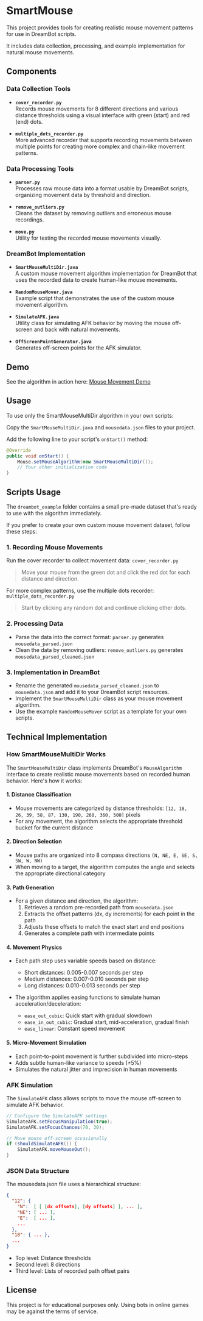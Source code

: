 # SmartMouse

This project provides tools for creating realistic mouse movement patterns for use in DreamBot scripts. 

It includes data collection, processing, and example implementation for natural mouse movements.

## Components

### Data Collection Tools

- **`cover_recorder.py`**  
  Records mouse movements for 8 different directions and various distance thresholds using a visual interface with green (start) and red (end) dots.

- **`multiple_dots_recorder.py`**  
  More advanced recorder that supports recording movements between multiple points for creating more complex and chain-like movement patterns.

### Data Processing Tools

- **`parser.py`**  
  Processes raw mouse data into a format usable by DreamBot scripts, organizing movement data by threshold and direction.

- **`remove_outliers.py`**  
  Cleans the dataset by removing outliers and erroneous mouse recordings.

- **`move.py`**  
  Utility for testing the recorded mouse movements visually.

### DreamBot Implementation

- **`SmartMouseMultiDir.java`**  
  A custom mouse movement algorithm implementation for DreamBot that uses the recorded data to create human-like mouse movements.

- **`RandomMouseMover.java`**  
  Example script that demonstrates the use of the custom mouse movement algorithm.

- **`SimulateAFK.java`**  
  Utility class for simulating AFK behavior by moving the mouse off-screen and back with natural movements.

- **`OffScreenPointGenerator.java`**  
  Generates off-screen points for the AFK simulator.

## Demo

See the algorithm in action here: [Mouse Movement Demo](https://i.imgur.com/802zJJ2.mp4)


## Usage

To use only the SmartMouseMultiDir algorithm in your own scripts:

Copy the `SmartMouseMultiDir.java` and `mousedata.json` files to your project.

Add the following line to your script's `onStart()` method:


```java
@Override
public void onStart() {
    Mouse.setMouseAlgorithm(new SmartMouseMultiDir());
    // Your other initialization code
}
````

## Scripts Usage

The `dreambot_example` folder contains a small pre-made dataset that's ready to use with the algorithm immediately.

If you prefer to create your own custom mouse movement dataset, follow these steps:

### 1. Recording Mouse Movements 

Run the cover recorder to collect movement data: `cover_recorder.py`

> Move your mouse from the green dot and click the red dot for each distance and direction.

For more complex patterns, use the multiple dots recorder: `multiple_dots_recorder.py`

> Start by clicking any random dot and continue clicking other dots.

### 2. Processing Data

- Parse the data into the correct format: `parser.py` generates `mousedata_parsed.json`
- Clean the data by removing outliers: `remove_outliers.py` generates `mousedata_parsed_cleaned.json`

### 3. Implementation in DreamBot

- Rename the generated `mousedata_parsed_cleaned.json` to `mousedata.json` and add it to your DreamBot script resources.
- Implement the `SmartMouseMultiDir` class as your mouse movement algorithm.
- Use the example `RandomMouseMover` script as a template for your own scripts.

## Technical Implementation

### How SmartMouseMultiDir Works

The `SmartMouseMultiDir` class implements DreamBot's `MouseAlgorithm` interface to create realistic mouse movements based on recorded human behavior. Here's how it works:

#### 1. Distance Classification

- Mouse movements are categorized by distance thresholds: `[12, 18, 26, 39, 58, 87, 130, 190, 260, 360, 500]` pixels
- For any movement, the algorithm selects the appropriate threshold bucket for the current distance

#### 2. Direction Selection

- Mouse paths are organized into 8 compass directions `(N, NE, E, SE, S, SW, W, NW)`
- When moving to a target, the algorithm computes the angle and selects the appropriate directional category

#### 3. Path Generation

- For a given distance and direction, the algorithm:
  1. Retrieves a random pre-recorded path from `mousedata.json`
  2. Extracts the offset patterns (dx, dy increments) for each point in the path
  3. Adjusts these offsets to match the exact start and end positions
  4. Generates a complete path with intermediate points

#### 4. Movement Physics

- Each path step uses variable speeds based on distance:
  - Short distances: 0.005-0.007 seconds per step
  - Medium distances: 0.007-0.010 seconds per step
  - Long distances: 0.010-0.013 seconds per step

- The algorithm applies easing functions to simulate human acceleration/deceleration:
  - `ease_out_cubic`: Quick start with gradual slowdown
  - `ease_in_out_cubic`: Gradual start, mid-acceleration, gradual finish
  - `ease_linear`: Constant speed movement

#### 5. Micro-Movement Simulation

- Each point-to-point movement is further subdivided into micro-steps
- Adds subtle human-like variance to speeds (±5%)
- Simulates the natural jitter and imprecision in human movements

### AFK Simulation

The `SimulateAFK` class allows scripts to move the mouse off-screen to simulate AFK behavior.

```java
// Configure the SimulateAFK settings
SimulateAFK.setFocusManipulation(true);
SimulateAFK.setFocusChances(70, 30);

// Move mouse off-screen occasionally
if (shouldSimulateAFK()) {
    SimulateAFK.moveMouseOut();
}
```


### JSON Data Structure
The mousedata.json file uses a hierarchical structure:

```json
{
  "12": {
    "N":  [ [ [dx offsets], [dy offsets] ], ... ],
    "NE": [ ... ],
    "E":  [ ... ],
    ...
  },
  "18": { ... },
  ...
}
```

- Top level: Distance thresholds
- Second level: 8 directions
- Third level: Lists of recorded path offset pairs


## License

This project is for educational purposes only. Using bots in online games may be against the terms of service.